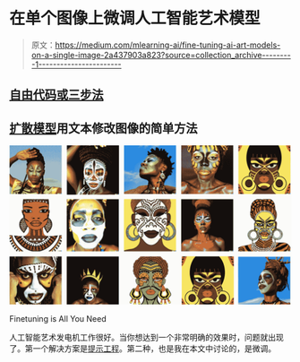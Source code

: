 # 在单个图像上微调人工智能艺术模型

> 原文：<https://medium.com/mlearning-ai/fine-tuning-ai-art-models-on-a-single-image-2a437903a823?source=collection_archive---------1----------------------->

## [自由代码或三步法](https://open.substack.com/pub/mlearning/p/tune-your-private-ai-art-generator?r=z7zu8&utm_campaign=post&utm_medium=web)

## [扩散模型](https://open.substack.com/pub/mlearning/p/how-does-a-diffusion-model-work?r=z7zu8&utm_campaign=post&utm_medium=web)用文本修改图像的简单方法

[![](img/21c0d2137a4f5d5cf73819b354e959e8.png)](https://open.substack.com/pub/mlearning/p/tune-your-private-ai-art-generator?r=z7zu8&utm_campaign=post&utm_medium=web)

Finetuning is All You Need

人工智能艺术发电机工作很好。当你想达到一个非常明确的效果时，问题就出现了。第一个解决方案是[提示工程](https://open.substack.com/pub/evartology/p/reverse-prompting?r=9hp4d&utm_campaign=post&utm_medium=web)。第二种，也是我在本文中讨论的，是微调。